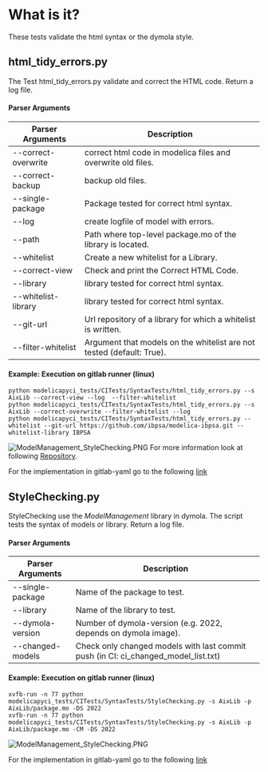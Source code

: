 # What is it?
These tests validate the html syntax or the dymola style.

## html_tidy_errors.py
The Test html_tidy_errors.py validate and correct the HTML code. 
Return a log file.
#### Parser Arguments
| Parser Arguments  | Description      | 
|-------------------| ------------------------- | 
| --correct-overwrite  |correct html code in modelica files and overwrite old files.|
| --correct-backup  | backup old files.|
| --single-package  | Package tested for correct html syntax.|
| --log | create logfile of model with errors.|
| --path  | Path where top-level package.mo of the library is located.|
| --whitelist | Create a new whitelist for a Library.|
| --correct-view  | Check and print the Correct HTML Code.|
| --library  | library tested for correct html syntax.|
| --whitelist-library | library tested for correct html syntax.|
| --git-url  | Url repository of a library for which a whitelist is written.|
| --filter-whitelist | Argument that models on the whitelist are not tested (default: True).|


#### Example: Execution on gitlab runner (linux)
    python modelicapyci_tests/CITests/SyntaxTests/html_tidy_errors.py --s AixLib --correct-view --log  --filter-whitelist
    python modelicapyci_tests/CITests/SyntaxTests/html_tidy_errors.py --s AixLib --correct-overwrite --filter-whitelist --log
    python modelicapyci_tests/CITests/SyntaxTests/html_tidy_errors.py --whitelist --git-url https://github.com/ibpsa/modelica-ibpsa.git --whitelist-library IBPSA

![ModelManagement_StyleChecking.PNG](../../Documentation/Images/HTMLProcess.png)
For more information look at following [Repository](https://github.com/RWTH-EBC/HTML-Tidy-Modelica).

For the implementation in gitlab-yaml go to the following [link](https://git.rwth-aachen.de/EBC/EBC_all/gitlab_ci/templates/-/tree/AixLib/dymola-ci-tests/ci_templates)
## StyleChecking.py
StyleChecking use the *ModelManagement* library in dymola. The script tests the syntax of models or library. 
Return a log file. 
#### Parser Arguments
| Parser Arguments  | Description      | 
|-------------------| ------------------------- | 
| --single-package  | Name of the package to test.|
| --library         | Name of the library to test.|
| --dymola-version  | Number of dymola-version (e.g. 2022, depends on dymola image). |
| --changed-models  | Check only changed models with last commit push (in CI: ci_changed_model_list.txt)|

#### Example: Execution on gitlab runner (linux)
    xvfb-run -n 77 python modelicapyci_tests/CITests/SyntaxTests/StyleChecking.py -s AixLib -p AixLib/package.mo -DS 2022
    xvfb-run -n 77 python modelicapyci_tests/CITests/SyntaxTests/StyleChecking.py -s AixLib -p AixLib/package.mo -CM -DS 2022

![ModelManagement_StyleChecking.PNG](../../Documentation/Images/ModelManagement_StyleChecking.PNG)

For the implementation in gitlab-yaml go to the following [link](https://git.rwth-aachen.de/EBC/EBC_all/gitlab_ci/templates/-/tree/AixLib/dymola-ci-tests/ci_templates)













